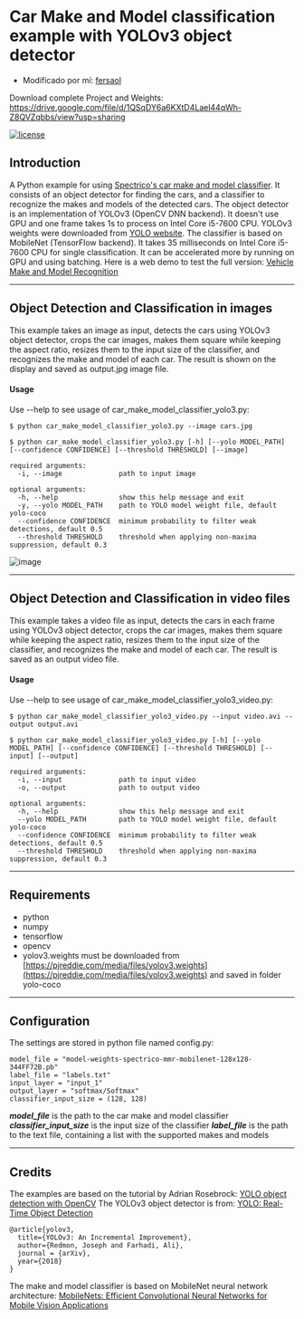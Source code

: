# Car Make and Model classification example with YOLOv3 object detector

- Modificado por mí: [fersaol](https://github.com/fersaol)

Download complete Project and Weights:
https://drive.google.com/file/d/1QSqDY6a6KXtD4Lael44qWh-Z8QVZqbbs/view?usp=sharing


[![license](https://img.shields.io/github/license/mashape/apistatus.svg)](LICENSE)

## Introduction

A Python example for using [Spectrico's car make and model classifier](http://spectrico.com/car-make-model-recognition.html). It consists of an object detector for finding the cars, and a classifier to recognize the makes and models of the detected cars. The object detector is an implementation of YOLOv3 (OpenCV DNN backend). It doesn't use GPU and one frame takes 1s to process on Intel Core i5-7600 CPU. YOLOv3 weights were downloaded from [YOLO website](https://pjreddie.com/darknet/yolo/). The classifier is based on MobileNet (TensorFlow backend). It takes 35 milliseconds on Intel Core i5-7600 CPU for single classification. It can be accelerated more by running on GPU and using batching.
Here is a web demo to test the full version: [Vehicle Make and Model Recognition](http://spectrico.com/demo-car-mmr.html)

---
## Object Detection and Classification in images
This example takes an image as input, detects the cars using YOLOv3 object detector, crops the car images, makes them square while keeping the aspect ratio, resizes them to the input size of the classifier, and recognizes the make and model of each car. The result is shown on the display and saved as output.jpg image file.


#### Usage
Use --help to see usage of car_make_model_classifier_yolo3.py:
```
$ python car_make_model_classifier_yolo3.py --image cars.jpg
```
```
$ python car_make_model_classifier_yolo3.py [-h] [--yolo MODEL_PATH] [--confidence CONFIDENCE] [--threshold THRESHOLD] [--image]

required arguments:
  -i, --image              path to input image

optional arguments:
  -h, --help               show this help message and exit
  -y, --yolo MODEL_PATH    path to YOLO model weight file, default yolo-coco
  --confidence CONFIDENCE  minimum probability to filter weak detections, default 0.5
  --threshold THRESHOLD    threshold when applying non-maxima suppression, default 0.3
```
![image](https://github.com/spectrico/car-make-model-classifier-yolo3-python/blob/master/citroen-xantia-output.jpg?raw=true)

---
## Object Detection and Classification in video files
This example takes a video file as input, detects the cars in each frame using YOLOv3 object detector, crops the car images, makes them square while keeping the aspect ratio, resizes them to the input size of the classifier, and recognizes the make and model of each car. The result is saved as an output video file.


#### Usage
Use --help to see usage of car_make_model_classifier_yolo3_video.py:
```
$ python car_make_model_classifier_yolo3_video.py --input video.avi --output output.avi
```
```
$ python car_make_model_classifier_yolo3_video.py [-h] [--yolo MODEL_PATH] [--confidence CONFIDENCE] [--threshold THRESHOLD] [--input] [--output]

required arguments:
  -i, --input              path to input video
  -o, --output             path to output video

optional arguments:
  -h, --help               show this help message and exit
  --yolo MODEL_PATH        path to YOLO model weight file, default yolo-coco
  --confidence CONFIDENCE  minimum probability to filter weak detections, default 0.5
  --threshold THRESHOLD    threshold when applying non-maxima suppression, default 0.3
```

---
## Requirements
  - python
  - numpy
  - tensorflow
  - opencv
  - yolov3.weights must be downloaded from [https://pjreddie.com/media/files/yolov3.weights](https://pjreddie.com/media/files/yolov3.weights) and saved in folder yolo-coco

---
## Configuration

The settings are stored in python file named config.py:
```
model_file = "model-weights-spectrico-mmr-mobilenet-128x128-344FF72B.pb"
label_file = "labels.txt"
input_layer = "input_1"
output_layer = "softmax/Softmax"
classifier_input_size = (128, 128)
```
***model_file*** is the path to the car make and model classifier
***classifier_input_size*** is the input size of the classifier
***label_file*** is the path to the text file, containing a list with the supported makes and models

---
## Credits
The examples are based on the tutorial by Adrian Rosebrock: [YOLO object detection with OpenCV](https://www.pyimagesearch.com/2018/11/12/yolo-object-detection-with-opencv/)
The YOLOv3 object detector is from: [YOLO: Real-Time Object Detection](https://pjreddie.com/darknet/yolo/)

```
@article{yolov3,
  title={YOLOv3: An Incremental Improvement},
  author={Redmon, Joseph and Farhadi, Ali},
  journal = {arXiv},
  year={2018}
}
```
The make and model classifier is based on MobileNet neural network architecture: [MobileNets: Efficient Convolutional Neural Networks for Mobile Vision Applications](https://arxiv.org/abs/1704.04861)
